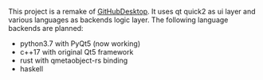 This project is a remake of [GitHubDesktop](https://github.com/desktop/desktop). It uses qt quick2 as ui layer and various languages as backends logic layer. The following language backends are planned:
* python3.7 with PyQt5 (now working)
* c++17 with original Qt5 framework
* rust with qmetaobject-rs binding
* haskell
